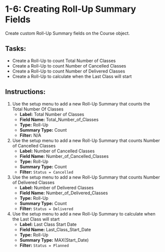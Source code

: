 # 1-6: Creating Roll-Up Summary Fields

Create custom Roll-Up Summary fields on the Course object.

## Tasks:
- Create a Roll-Up to count Total Number of Classes
- Create a Roll-Up to count Number of Cancelled Classes
- Create a Roll-Up to count Number of Delivered Classes
- Create a Roll-Up to calculate when the Last Class will start


## Instructions:
1. Use the setup menu to add a new Roll-Up Summary that counts the Total Number Of Classes
   - __Label:__ Total Number of Classes
   - __Field Name:__ Total_Number_of_Classes
   - __Type:__ Roll-Up
   - __Summary Type:__ Count
   - __Filter:__ N/A
2. Use the setup menu to add a new Roll-Up Summary that counts Number of Cancelled Classes
   - __Label:__ Number of Cancelled Classes
   - __Field Name:__ Number_of_Cancelled_Classes
   - __Type:__ Roll-Up
   - __Summary Type:__ Count
   - __Filter:__ ```Status = Cancelled```
3. Use the setup menu to add a new Roll-Up Summary that counts Number of Delivered Classes
   - __Label:__ Number of Delivered Classes
   - __Field Name:__ Number_of_Delivered_Classes
   - __Type:__ Roll-Up
   - __Summary Type:__ Count
   - __Filter:__ ```Status = Delivered```
4. Use the setup menu to add a new Roll-Up Summary to calculate when the Last Class will start
   - __Label:__ Last Class Start Date
   - __Field Name:__ Last_Class_Start_Date
   - __Type:__ Roll-Up
   - __Summary Type:__ MAX(Start_Date)
   - __Filter:__ ```Status = Planned```
